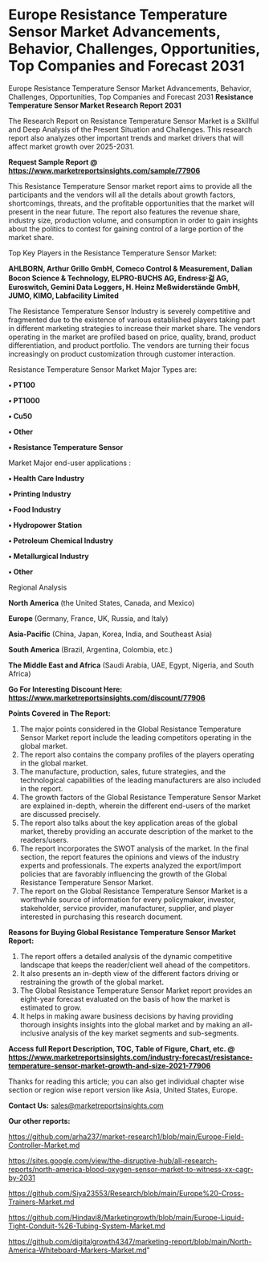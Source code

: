 # Europe Resistance Temperature Sensor Market Advancements, Behavior, Challenges, Opportunities, Top Companies and Forecast 2031
 Europe Resistance Temperature Sensor Market Advancements, Behavior, Challenges, Opportunities, Top Companies and Forecast 2031
<strong>Resistance Temperature Sensor Market Research Report 2031</strong>

The Research Report on Resistance Temperature Sensor Market is a Skillful and Deep Analysis of the Present Situation and Challenges. This research report also analyzes other important trends and market drivers that will affect market growth over 2025-2031.

<strong>Request Sample Report @ <a href=https://www.marketreportsinsights.com/sample/77906>https://www.marketreportsinsights.com/sample/77906</a></strong>

This Resistance Temperature Sensor market report aims to provide all the participants and the vendors will all the details about growth factors, shortcomings, threats, and the profitable opportunities that the market will present in the near future. The report also features the revenue share, industry size, production volume, and consumption in order to gain insights about the politics to contest for gaining control of a large portion of the market share.

Top Key Players in the Resistance Temperature Sensor Market:

<strong>AHLBORN, Arthur Grillo GmbH, Comeco Control & Measurement, Dalian Bocon Science & Technology, ELPRO-BUCHS AG, Endressᶫ걺 AG, Euroswitch, Gemini Data Loggers, H. Heinz Meßwiderstände GmbH, JUMO, KIMO, Labfacility Limited</strong>

The Resistance Temperature Sensor Industry is severely competitive and fragmented due to the existence of various established players taking part in different marketing strategies to increase their market share. The vendors operating in the market are profiled based on price, quality, brand, product differentiation, and product portfolio. The vendors are turning their focus increasingly on product customization through customer interaction.

Resistance Temperature Sensor Market Major Types are:

<strong>• PT100

• PT1000

• Cu50

• Other

• Resistance Temperature Sensor</strong>

Market Major end-user applications :

<strong>• Health Care Industry

• Printing Industry

• Food Industry

• Hydropower Station

• Petroleum Chemical Industry

• Metallurgical Industry

• Other</strong>

Regional Analysis

</u><strong><b>North America</b></strong> (the United States, Canada, and Mexico)

<strong><b>Europe </b></strong>(Germany, France, UK, Russia, and Italy)

<strong><b>Asia-Pacific</b></strong> (China, Japan, Korea, India, and Southeast Asia)

<strong><b>South America</b></strong> (Brazil, Argentina, Colombia, etc.)

<strong><b>The Middle East and Africa</b></strong> (Saudi Arabia, UAE, Egypt, Nigeria, and South Africa)

<strong>Go For Interesting Discount Here: <a href=https://www.marketreportsinsights.com/discount/77906>https://www.marketreportsinsights.com/discount/77906</a></strong>

<strong>Points Covered in The Report:</strong>
<ol>
  <li>The major points considered in the Global Resistance Temperature Sensor Market report include the leading competitors operating in the global market.</li>
  <li>The report also contains the company profiles of the players operating in the global market.</li>
  <li>The manufacture, production, sales, future strategies, and the technological capabilities of the leading manufacturers are also included in the report.</li>
  <li>The growth factors of the Global Resistance Temperature Sensor Market are explained in-depth, wherein the different end-users of the market are discussed precisely.</li>
  <li>The report also talks about the key application areas of the global market, thereby providing an accurate description of the market to the readers/users.</li>
  <li>The report incorporates the SWOT analysis of the market. In the final section, the report features the opinions and views of the industry experts and professionals. The experts analyzed the export/import policies that are favorably influencing the growth of the Global Resistance Temperature Sensor Market.</li>
  <li>The report on the Global Resistance Temperature Sensor Market is a worthwhile source of information for every policymaker, investor, stakeholder, service provider, manufacturer, supplier, and player interested in purchasing this research document.</li>
</ol>
<strong>Reasons for Buying Global Resistance Temperature Sensor Market Report:</strong>

<ol>
  <li>The report offers a detailed analysis of the dynamic competitive landscape that keeps the reader/client well ahead of the competitors.</li>
  <li>It also presents an in-depth view of the different factors driving or restraining the growth of the global market.</li>
  <li>The Global Resistance Temperature Sensor Market report provides an eight-year forecast evaluated on the basis of how the market is estimated to grow.</li>
  <li>It helps in making aware business decisions by having providing thorough insights insights into the global market and by making an all-inclusive analysis of the key market segments and sub-segments.</li>
</ol>
<strong>Access full Report Description, TOC, Table of Figure, Chart, etc. @ <a href=https://www.marketreportsinsights.com/industry-forecast/resistance-temperature-sensor-market-growth-and-size-2021-77906>https://www.marketreportsinsights.com/industry-forecast/resistance-temperature-sensor-market-growth-and-size-2021-77906</a></strong>


Thanks for reading this article; you can also get individual chapter wise section or region wise report version like Asia, United States, Europe.

<strong>Contact Us:</strong>
sales@marketreportsinsights.com

<strong>Our other reports:</strong>

<a href=https://github.com/arha237/market-research1/blob/main/Europe-Field-Controller-Market.md>https://github.com/arha237/market-research1/blob/main/Europe-Field-Controller-Market.md</a>

<a href=https://sites.google.com/view/the-disruptive-hub/all-research-reports/north-america-blood-oxygen-sensor-market-to-witness-xx-cagr-by-2031>https://sites.google.com/view/the-disruptive-hub/all-research-reports/north-america-blood-oxygen-sensor-market-to-witness-xx-cagr-by-2031</a>

<a href=https://github.com/Siya23553/Research/blob/main/Europe%20-Cross-Trainers-Market.md>https://github.com/Siya23553/Research/blob/main/Europe%20-Cross-Trainers-Market.md</a>

<a href=https://github.com/Hindavi8/Marketingrowth/blob/main/Europe-Liquid-Tight-Conduit-%26-Tubing-System-Market.md>https://github.com/Hindavi8/Marketingrowth/blob/main/Europe-Liquid-Tight-Conduit-%26-Tubing-System-Market.md</a>

<a href=https://github.com/digitalgrowth4347/marketing-report/blob/main/North-America-Whiteboard-Markers-Market.md>https://github.com/digitalgrowth4347/marketing-report/blob/main/North-America-Whiteboard-Markers-Market.md</a>"
